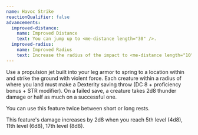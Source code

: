 ```yaml
---
name: Havoc Strike
reactionQualifier: false
advancements:
  improved-distance:
    name: Improved Distance
    text: You can jump up to <me-distance length="30" />.
  improved-radius:
    name: Improved Radius
    text: Increase the radius of the impact to <me-distance length="10" />.
---
```

Use a propulsion jet built into your leg armor to spring to a location within <me-distance length="20" /> and strike the ground with violent force.
Each creature within a <me-distance length="5" adj/> radius of where you land must make a Dexterity saving throw (DC 8 + proficiency bonus + STR modifier).
On a failed save, a creature takes 2d8 thunder damage or half as much on a successful one.

You can use this feature twice between short or long rests.

This feature's damage increases by 2d8 when you reach 5th level (4d8), 11th level (6d8), 17th level (8d8).
